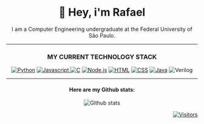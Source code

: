 <div align="center">
  <h1>👋 Hey, i'm Rafael</h1>
  <p>I am a Computer Engineering undergraduate at the Federal University of São Paulo.</p>

  <hr>
  
  <h3>MY CURRENT TECHNOLOGY STACK</h3>
  <a href="https://www.python.org/"><img src="https://img.shields.io/badge/-Python-3776AB?style=for-the-badge&logo=python&logoColor=white" alt="Python"></a>
  <a href="https://www.javascript.com/"><img src="https://img.shields.io/badge/-Javascript-F7DF1E?style=for-the-badge&logo=javascript&logoColor=black" alt="Javascript">   </a>
  <a href="https://devdocs.io/c/"><img src="https://img.shields.io/badge/-C-A8B9CC?style=for-the-badge&logo=c&logoColor=white" alt="C"></a>
  <a href="https://nodejs.org/"><img src="https://img.shields.io/badge/-Node.js-339933?style=for-the-badge&logo=node.js&logoColor=white" alt="Node.js"></a>
  <a href="https://developer.mozilla.org/en-US/docs/Web/HTML"><img src="https://img.shields.io/badge/-HTML5-E34F26?style=for-the-badge&logo=html5&logoColor=white"  alt="HTML"></a>
  <a href="https://developer.mozilla.org/en-US/docs/Web/CSS"><img src="https://img.shields.io/badge/-CSS3-1572B6?style=for-the-badge&logo=css3&logoColor=white"     alt="CSS"></a>
  <a href="https://www.java.com/"><img src="https://img.shields.io/badge/Java-007396?style=for-the-badge&logo=java&logoColor=white" alt="Java"></a>
  <a><img src="https://img.shields.io/badge/-Verilog-000000?style=for-the-badge&logo=xilinx&logoColor=white" alt="Verilog"></a>
  
  <hr>

  <h4>Here are my Github stats:</h4>

  ![Github stats](https://github-readme-stats.vercel.app/api?username=rafaelsmedeiros&show_icons=true&theme=dark,issues)
</div>

<div align="right">
  <a href="https://github.com/rafaelsmedeiros">
    <img alt="Visitors" src="https://visitor-badge.laobi.icu/badge?page_id=rafaelsmedeiros.rafaelsmedeiros&style=for-the-badge" />
  </a>
</div>
